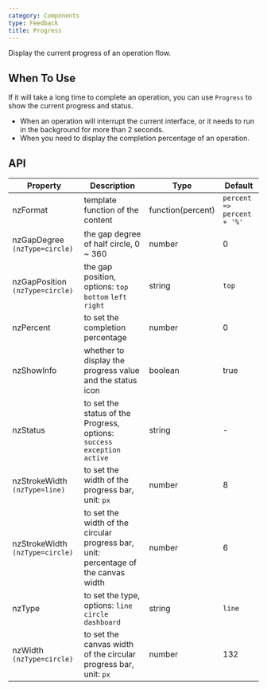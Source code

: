 ```yaml
---
category: Components
type: Feedback
title: Progress
---
```


Display the current progress of an operation flow.

## When To Use

If it will take a long time to complete an operation, you can use `Progress` to show the current progress and status.

- When an operation will interrupt the current interface, or it needs to run in the background for more than 2 seconds.
- When you need to display the completion percentage of an operation.

## API

| Property | Description | Type | Default |
| -------- | ----------- | ---- | ------- |
| nzFormat | template function of the content | function(percent) | `percent => percent + '%'` |
| nzGapDegree `(nzType=circle)` | the gap degree of half circle, 0 ~ 360 | number | 0 |
| nzGapPosition `(nzType=circle)` | the gap position, options: `top` `bottom` `left` `right` | string | `top` |
| nzPercent | to set the completion percentage | number | 0 |
| nzShowInfo | whether to display the progress value and the status icon | boolean | true |
| nzStatus | to set the status of the Progress, options: `success` `exception` `active` | string | - |
| nzStrokeWidth `(nzType=line)` | to set the width of the progress bar, unit: `px` | number | 8 |
| nzStrokeWidth `(nzType=circle)` | to set the width of the circular progress bar, unit: percentage of the canvas width | number | 6 |
| nzType | to set the type, options: `line` `circle` `dashboard` | string | `line` |
| nzWidth `(nzType=circle)` | to set the canvas width of the circular progress bar, unit: `px` | number | 132 |
